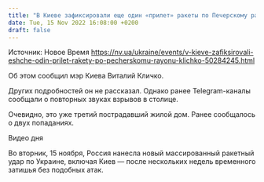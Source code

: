 ```yaml
---
title: "В Киеве зафиксировали еще один «прилет» ракеты по Печерскому району — Кличко"
date: Tue, 15 Nov 2022 16:08:00 +0200
draft: false
---
```

Источник: Новое Время https://nv.ua/ukraine/events/v-kieve-zafiksirovali-eshche-odin-prilet-rakety-po-pecherskomu-rayonu-klichko-50284245.html


 Об этом сообщил мэр Киева Виталий Кличко.

Других подробностей он не рассказал. Однако ранее Telegram-каналы сообщали о повторных звуках взрывов в столице.

Очевидно, это уже третий пострадавший жилой дом. Ранее сообщалось о двух попаданиях.

 Видео дня   

Во вторник, 15 ноября, Россия нанесла новый массированный ракетный удар по Украине, включая Киев — после нескольких недель временного затишья без подобных атак.
